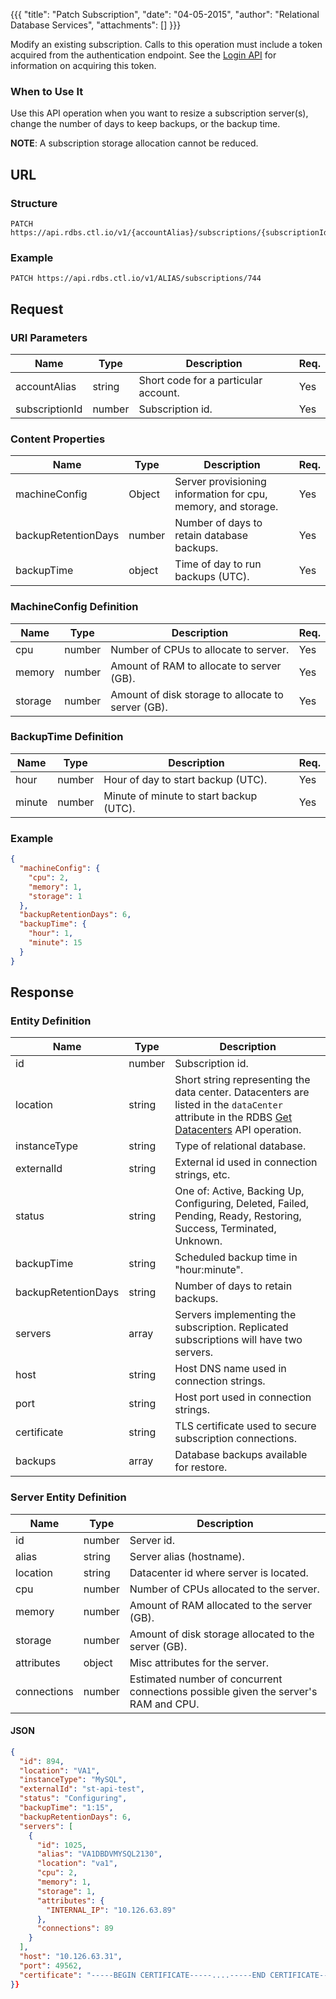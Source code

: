 {{{
  "title": "Patch Subscription",
  "date": "04-05-2015",
  "author": "Relational Database Services",
  "attachments": []
}}}

Modify an existing subscription. Calls to this operation must include a token acquired from the authentication endpoint. See the [Login API](../Authentication/login.md) for information on acquiring this token.

### When to Use It

Use this API operation when you want to resize a subscription server(s), change the number of days to keep backups, or the backup time.

**NOTE**: A subscription storage allocation cannot be reduced.

## URL

### Structure

    PATCH https://api.rdbs.ctl.io/v1/{accountAlias}/subscriptions/{subscriptionId}

### Example

    PATCH https://api.rdbs.ctl.io/v1/ALIAS/subscriptions/744

## Request

### URI Parameters

| Name | Type | Description | Req. |
| --- | --- | --- | --- |
| accountAlias | string | Short code for a particular account. | Yes |
| subscriptionId | number | Subscription id. | Yes |

### Content Properties

| Name | Type | Description | Req. |
| --- | --- | --- | --- |
| machineConfig | Object | Server provisioning information for cpu, memory, and storage. | Yes |
| backupRetentionDays | number | Number of days to retain database backups. | Yes |
| backupTime | object | Time of day to run backups (UTC). | Yes |


### MachineConfig Definition

| Name | Type | Description | Req. |
| --- | --- | --- | --- |
| cpu | number | Number of CPUs to allocate to server. | Yes |
| memory | number | Amount of RAM to allocate to server (GB). | Yes |
| storage | number | Amount of disk storage to allocate to server (GB). | Yes |

### BackupTime Definition

| Name | Type | Description | Req. |
| --- | --- | --- | --- |
| hour | number | Hour of day to start backup (UTC). | Yes |
| minute | number | Minute of minute to start backup (UTC). | Yes |

### Example

```json
{
  "machineConfig": {
    "cpu": 2,
    "memory": 1,
    "storage": 1
  },
  "backupRetentionDays": 6,
  "backupTime": {
    "hour": 1,
    "minute": 15
  }
}
```

## Response

### Entity Definition

| Name | Type | Description |
| --- | --- | --- |
| id | number | Subscription id. |
| location | string | Short string representing the data center. Datacenters are listed in the `dataCenter` attribute in the RDBS [Get Datacenters](get-datacenters.md) API operation. |
| instanceType | string | Type of relational database. |
| externalId | string | External id used in connection strings, etc. |
| status | string | One of: Active, Backing Up, Configuring, Deleted, Failed, Pending, Ready, Restoring, Success, Terminated, Unknown. |
| backupTime | string | Scheduled backup time in "hour:minute". |
| backupRetentionDays | string | Number of days to retain backups. |
| servers | array | Servers implementing the subscription. Replicated subscriptions will have two servers. |
| host | string | Host DNS name used in connection strings. |
| port | string | Host port used in connection strings. |
| certificate | string | TLS certificate used to secure subscription connections. |
| backups | array | Database backups available for restore. |


### Server Entity Definition

| Name | Type | Description |
| --- | --- | --- |
| id | number | Server id. |
| alias | string | Server alias (hostname). |
| location | string | Datacenter id where server is located. |
| cpu | number | Number of CPUs allocated to the server. |
| memory | number | Amount of RAM allocated to the server (GB). |
| storage | number | Amount of disk storage allocated to the server (GB). |
| attributes | object | Misc attributes for the server. |
| connections | number | Estimated number of concurrent connections possible given the server's RAM and CPU. |


#### JSON

```json
{
  "id": 894,
  "location": "VA1",
  "instanceType": "MySQL",
  "externalId": "st-api-test",
  "status": "Configuring",
  "backupTime": "1:15",
  "backupRetentionDays": 6,
  "servers": [
    {
      "id": 1025,
      "alias": "VA1DBDVMYSQL2130",
      "location": "va1",
      "cpu": 2,
      "memory": 1,
      "storage": 1,
      "attributes": {
        "INTERNAL_IP": "10.126.63.89"
      },
      "connections": 89
    }
  ],
  "host": "10.126.63.31",
  "port": 49562,
  "certificate": "-----BEGIN CERTIFICATE-----....-----END CERTIFICATE-----"
}}
```
